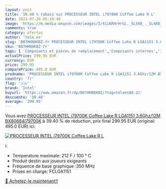 ```yaml
---
layout: post
title: '39.40 % rabais sur PROCESSEUR INTEL i79700K Coffee Lake R L'
date: 2021-07-20 05:10:48
image: 'https://m.media-amazon.com/images/I/41i6RHrHrGL._SL500_._SL400_.jpg'
comments: true
category: ofertas
author: 'tole.es'
slug: 'B07HHN6KBZ-fr PROCESSEUR INTEL i79700K Coffee Lake R LGA1151 3.6Ghz/12M...'
sku: 'B07HHN6KBZ-fr'
tags: [ 'Composants et pièces de remplacement','Composants internes','Informatique','Processeurs','intel', ]
actualPrice: 299.95 EUR
currency: EUR
price: 299.95
comparePrice: 495.0 EUR
prodname: 'PROCESSEUR INTEL i79700K Coffee Lake R LGA1151 3.6Ghz/12M BX80684I79700K'
country: 'fr'
flag: '🇫🇷'
brand: 'Intel'
buyurl: 'https://www.amazon.fr/dp/B07HHN6KBZ/?tag=tolees0d-21'
descuento: '39.40'
average: '299.95'
---
```


Vous avez [PROCESSEUR INTEL i79700K Coffee Lake R LGA1151 3.6Ghz/12M BX80684I79700K](https://www.amazon.fr/dp/B07HHN6KBZ/?tag=tolees0d-21)  à  39.40 % de réduction, prix final  299.95 EUR (original: 495.0 EUR) ici:

[![PROCESSEUR INTEL i79700K Coffee Lake R L](https://m.media-amazon.com/images/I/41i6RHrHrGL._SL500_._SL400_.jpg)](https://www.amazon.fr/dp/B07HHN6KBZ/?tag=tolees0d-21)

ℹ️:

- Temperature maximale: 212 F / 100 ° C
- Produit destin aux joueurs exigeants
- Fréquence de base graphique :350 MHz
- Prises en charge: FCLGA1151

[🛒 Achetez-le maintenant!!](https://www.amazon.fr/dp/B07HHN6KBZ/?tag=tolees0d-21)
